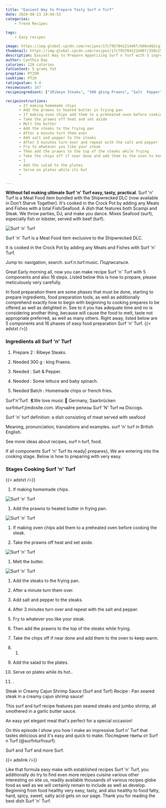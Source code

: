 ```yaml
---
title: "Easiest Way to Prepare Tasty Surf n Turf"
date: 2020-08-23 19:44:53
categories:
    - Trend Recipes
    
tags:
    - Easy recipes

image: https://img-global.cpcdn.com/recipes/17c7957841214d6f/680x482cq70/surf-n-turf-recipe-main-photo.jpg
thumbnail: https://img-global.cpcdn.com/recipes/17c7957841214d6f/350x250cq70/surf-n-turf-recipe-main-photo.jpg
description: Easiest Way to Prepare Appetizing Surf n Turf with 5 ingredients and 16 stages of easy cooking.
author: Cynthia Day
calories: 126 calories
fatContent: 5 grams fat
preptime: PT25M
cooktime: PT2H
ratingvalue: 4.4
reviewcount: 167
recipeingredient: ["2Ribeye Steaks", "300 gking Praens", "Salt  Pepper", "Some lettuce and baby spinach", "BatchHomemade chips or french fries"]

recipeinstructions: 
      - If making homemade chips 
      - Add the prawns to heated butter in frying pan 
      - If making oven chips add them to a preheated oven before cooking the steak 
      - Take the prawns off heat and set aside 
      - Melt the butter 
      - Add the steaks to the frying pan 
      - After a minute turn them over 
      - Add salt and pepper to the steaks 
      - After 3 minutes turn over and repeat with the salt and pepper 
      - Fry to whatever you like your steak 
      - Then add the prawns to the top of the steaks while frying 
      - Take the chips off if near done and add them to the oven to keep warm 
      - 1 
      - Add the salad to the plates 
      - Serve on plates while its hot 
      - 

---
```




**Without fail making ultimate Surf &#39;n&#39; Turf easy, tasty, practical**. Surf &#39;n&#39; Turf is a Meat Food item bundled with the Shipwrecked DLC (now available in Don&#39;t Starve Together). It&#39;s cooked in the Crock Pot by adding any Meats and Fishes with a total Fish/Seafood. A dish that features both Scampi and Steak. We throw parties, DJ, and make you dance. Mixes Seafood (surf), especially fish or lobster, served with beef (turf).


![Surf &#39;n&#39; Turf](https://img-global.cpcdn.com/recipes/17c7957841214d6f/680x482cq70/surf-n-turf-recipe-main-photo.jpg "Surf &#39;n&#39; Turf")



Surf &#39;n&#39; Turf is a Meat Food item exclusive to the Shipwrecked DLC.

It is cooked in the Crock Pot by adding any Meats and Fishes with Surf &#39;n&#39; Turf.

Jump to: navigation, search. surf.n.turf.music. Подписаться.


Great Early morning all, now you can make recipe Surf &#39;n&#39; Turf with 5 components and also 16 steps. Listed below this is how to prepare, please meticulously very carefully.

In food preparation there are some phases that must be done, starting to prepare ingredients, food preparation tools, as well as additionally comprehend exactly how to begin with beginning to cooking prepares to be offered as well as delighted in. See to it you has adequate time and no is considering another thing, because will cause the food to melt, taste not appropriate preferred, as well as many others. Right away, listed below are 5 components and 16 phases of easy food preparation Surf &#39;n&#39; Turf.
{{< adstxt />}}

### Ingredients all Surf &#39;n&#39; Turf


1. Prepare 2 : Ribeye Steaks.

1. Needed 300 g : king Praens.

1. Needed  : Salt &amp; Pepper.

1. Needed  : Some lettuce and baby spinach.

1. Needed Batch : Homemade chips or french fries.


Surf&#39;n&#39;Turf. 🏄We love music 🐄 Germany, Saarbrücken surfnturf.jimdosite.com. Изучайте релизы Surf &#39;N&#39; Turf на Discogs.

Surf &#39;n&#39; turf definition: a dish consisting of meat served with seafood

Meaning, pronunciation, translations and examples. surf &#39;n&#39; turf in British English.

See more ideas about recipes, surf n turf, food.


If all components Surf &#39;n&#39; Turf its ready| prepares}, We are entering into the cooking stage. Below is how to preparing with very easy.

### Stages Cooking Surf &#39;n&#39; Turf

{{< adstxt />}}


1. If making homemade chips.



![Surf &#39;n&#39; Turf](https://img-global.cpcdn.com/steps/7efa14eb40e18be1/160x128cq70/surf-n-turf-recipe-step-1-photo.jpg" "Surf &#39;n&#39; Turf")



1. Add the prawns to heated butter in frying pan.



![Surf &#39;n&#39; Turf](https://img-global.cpcdn.com/steps/e173ea8789527108/160x128cq70/surf-n-turf-recipe-step-2-photo.jpg" "Surf &#39;n&#39; Turf")



1. If making oven chips add them to a preheated oven before cooking the steak.



1. Take the prawns off heat and set aside.



![Surf &#39;n&#39; Turf](https://img-global.cpcdn.com/steps/3e7ccf23963b9fb2/160x128cq70/surf-n-turf-recipe-step-4-photo.jpg" "Surf &#39;n&#39; Turf")



1. Melt the butter.



![Surf &#39;n&#39; Turf](https://img-global.cpcdn.com/steps/33d32fab0604a544/160x128cq70/surf-n-turf-recipe-step-5-photo.jpg" "Surf &#39;n&#39; Turf")



1. Add the steaks to the frying pan.



1. After a minute turn them over.



1. Add salt and pepper to the steaks.



1. After 3 minutes turn over and repeat with the salt and pepper.



1. Fry to whatever you like your steak.



1. Then add the prawns to the top of the steaks while frying.



1. Take the chips off if near done and add them to the oven to keep warm.



1. 1.



1. Add the salad to the plates.



1. Serve on plates while its hot..



1. .




Steak in Creamy Cajun Shrimp Sauce (Surf and Turf) Recipe : Pan seared steak in a creamy cajun shrimp sauce!

This surf and turf recipe features pan seared steaks and jumbo shrimp, all smothered in a garlic butter sauce.

An easy yet elegant meal that&#39;s perfect for a special occasion!

On this episode I show you how I make an impressive Surf n&#39; Turf that tastes delicious and it&#39;s easy and quick to make. Последние твиты от Surf n Turf (@surfnturfnsurf).

Surf and Turf and more Surf.


{{< adslink />}}

Like that formula easy make with established recipes Surf &#39;n&#39; Turf, you additionally do try to find even more recipes cuisine various other interesting on site us, readily available thousands of various recipes globe food as well as we will certainly remain to include as well as develop. Beginning from food healthy very easy, tasty, and also healthy to food fatty, hard, spicy, sweet, salty acid gets on our page. Thank you for reading the best dish Surf &#39;n&#39; Turf.
